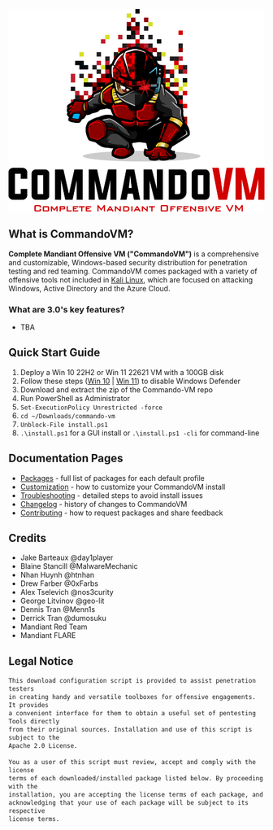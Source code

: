 ![CommandoLogo](Images/commando.png)

## What is CommandoVM?

**Complete Mandiant Offensive VM ("CommandoVM")** is a comprehensive and customizable, Windows-based security distribution for penetration testing and red teaming. CommandoVM comes packaged with a variety of offensive tools not included in [Kali Linux](https://www.kali.org/), which are focused on attacking Windows, Active Directory and the Azure Cloud.

### What are 3.0's key features?

- TBA

## Quick Start Guide

1) Deploy a Win 10 22H2 or Win 11 22621 VM with a 100GB disk
2) Follow these steps ([Win 10](https://superuser.com/questions/1757339/how-to-permanently-disable-windows-defender-real-time-protection-with-gpo) | [Win 11](https://www.makeuseof.com/permanently-disable-microsoft-defender-windows-11/)) to disable Windows Defender
3) Download and extract the zip of the Commando-VM repo
4) Run PowerShell as Administrator
5) `Set-ExecutionPolicy Unrestricted -force`
6) `cd ~/Downloads/commando-vm`
7) `Unblock-File install.ps1`
8) `.\install.ps1` for a GUI install or `.\install.ps1 -cli` for command-line

## Documentation Pages

- [Packages](Docs/Packages.md) - full list of packages for each default profile
- [Customization](Docs/Customization.md) - how to customize your CommandoVM install
- [Troubleshooting](Docs/Troubleshooting.md) - detailed steps to avoid install issues
- [Changelog](Docs/Changelog.md) - history of changes to CommandoVM
- [Contributing](Docs/Contributing.md) - how to request packages and share feedback

## Credits

- Jake Barteaux     @day1player
- Blaine Stancill   @MalwareMechanic
- Nhan Huynh        @htnhan
- Drew Farber       @0xFarbs
- Alex Tselevich    @nos3curity
- George Litvinov   @geo-lit
- Dennis Tran       @Menn1s
- Derrick Tran      @dumosuku
- Mandiant Red Team
- Mandiant FLARE

## Legal Notice

```
This download configuration script is provided to assist penetration testers
in creating handy and versatile toolboxes for offensive engagements. It provides 
a convenient interface for them to obtain a useful set of pentesting Tools directly 
from their original sources. Installation and use of this script is subject to the 
Apache 2.0 License.
 
You as a user of this script must review, accept and comply with the license
terms of each downloaded/installed package listed below. By proceeding with the
installation, you are accepting the license terms of each package, and
acknowledging that your use of each package will be subject to its respective
license terms.
```
